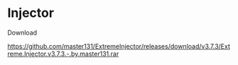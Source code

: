 # Injector
Download


https://github.com/master131/ExtremeInjector/releases/download/v3.7.3/Extreme.Injector.v3.7.3.-.by.master131.rar
